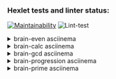 ### Hexlet tests and linter status:
[![Maintainability](https://api.codeclimate.com/v1/badges/b3781cb0610440b9846f/maintainability)](https://codeclimate.com/github/aidos42/backend-project-lvl1/maintainability)
![Lint-test](https://github.com/aidos42/backend-project-lvl1/workflows/lint-test/badge.svg)

<details>
  <summary>brain-even asciinema</summary>
  
[![asciicast](https://asciinema.org/a/1ft1LfxlBFlF1POwB4ETuLiR7.svg)](https://asciinema.org/a/1ft1LfxlBFlF1POwB4ETuLiR7)
</details>

<details>
  <summary>brain-calc asciinema</summary>
  
[![asciicast](https://asciinema.org/a/ZRAqbYkpTot656lH2qiOTthAP.svg)](https://asciinema.org/a/ZRAqbYkpTot656lH2qiOTthAP)
</details>

<details>
  <summary>brain-gcd asciinema</summary>
  
[![asciicast](https://asciinema.org/a/r32YkVpBZn7KwQxbyRDSFUyYU.svg)](https://asciinema.org/a/r32YkVpBZn7KwQxbyRDSFUyYU)
</details>

<details>
  <summary>brain-progression asciinema</summary>
  
[![asciicast](https://asciinema.org/a/y2lB8XncyxoBVXaySZVtSGauW.svg)](https://asciinema.org/a/y2lB8XncyxoBVXaySZVtSGauW)
</details>

<details>
  <summary>brain-prime asciinema</summary>
  
[![asciicast](https://asciinema.org/a/CabY5X86l53DqHbaw77PKdRqi.svg)](https://asciinema.org/a/CabY5X86l53DqHbaw77PKdRqi)
</details>